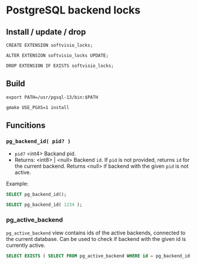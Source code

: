 # PostgreSQL backend locks

## Install / update / drop

```
CREATE EXTENSION softvisio_locks;

ALTER EXTENSION softvisio_locks UPDATE;

DROP EXTENSION IF EXISTS softvisio_locks;
```

## Build

```
export PATH=/usr/pgsql-13/bin:$PATH

gmake USE_PGXS=1 install
```

## Funcitions

### `pg_backend_id( pid? )`

-   `pid?` <int4\> Backand pid.
-   Returns: <int8\> | <null\> Backend `id`. If `pid` is not provided, returns `id` for the current backend. Returns <null\> if backend with the given `pid` is not active.

Example:

```sql
SELECT pg_backend_id();

SELECT pg_backend_id( 1234 );
```

### pg_active_backend

`pg_active_backend` view contains ids of the active backends, connected to the current database. Can be used to check if backend with the given id is currently active.

```sql
SELECT EXISTS ( SELECT FROM pg_active_backend WHERE id = pg_backend_id() );
```

